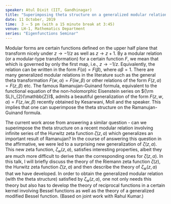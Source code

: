 ```yaml
---
speaker: Atul Dixit (IIT, Gandhinagar)
title: "Superimposing theta structure on a generalized modular relation"
date: 11 October, 2019
time:  3 – 5 pm (with a 15 minute break at 3:45)
venue: LH-1, Mathematics Department
series: "Eigenfunctions Seminar"
---
```


Modular forms are certain functions defined on the upper half plane that
transform nicely under $z\to -1/z$ as well as $z\to z+1$. By a modular
relation (or a modular-type transformation) for a certain function $F$,
we mean that which is governed by only the first map, i.e., $z\to -1/z$.
Equivalently, the relation can be written in the form $F(\alpha)=F(\beta)$,
where $\alpha \beta = 1$. There are many generalized modular relations in
the literature such as the general theta transformation $F(w,\alpha) =
F(iw, \beta)$ or other relations of the form $F(z, \alpha) = F(z, \beta)$
etc. The famous Ramanujan-Guinand formula, equivalent to the functional
equation of the non-holomorphic Eisenstein series on ${\rm SL}\_{2}(\mathbb{Z})$,
admits a beautiful generalization of the form $F(z, w,\alpha) = F(z, iw, \beta)$
recently obtained by Kesarwani, Moll and the speaker. This implies that one
can superimpose the theta structure on the Ramanujan-Guinand formula.

The current work arose from answering a similar question - can we
superimpose the theta structure on a recent modular relation involving
infinite series of the Hurwitz zeta function $\zeta(z, a)$ which
generalizes an important result of Ramanujan? In the course of answering
this question in the affirmative, we were led to a surprising new
generalization of $\zeta(z, a)$. This new zeta function, $\zeta_w(z, a)$,
satisfies interesting properties, albeit they are much more difficult to
derive than the corresponding ones for $\zeta(z, a)$. In this talk, I
will briefly discuss the theory of the Riemann zeta function $\zeta(z)$,
the Hurwitz zeta function $\zeta(z, a)$ and then describe the theory of
$\zeta_w(z, a)$ that we have developed. In order to obtain the
generalized modular relation (with the theta structure) satisfied by
$\zeta_w(z, a)$, one not only needs this theory but also has to develop
the theory of reciprocal functions in a certain kernel involving Bessel
functions as well as the theory of a generalized modified Bessel
function. (Based on joint work with Rahul Kumar.)

